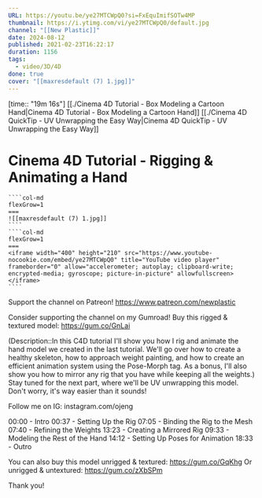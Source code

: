 ```yaml
---
URL: https://youtu.be/ye27MTCWpQ0?si=FxEquImifSOTw4MP
thumbnail: https://i.ytimg.com/vi/ye27MTCWpQ0/default.jpg
channel: "[[New Plastic]]"
date: 2024-08-12
published: 2021-02-23T16:22:17
duration: 1156
tags:
  - video/3D/4D
done: true
cover: "[[maxresdefault (7) 1.jpg]]"
---
```

[time:: "19m 16s"]
[[./Cinema 4D Tutorial - Box Modeling a Cartoon Hand|Cinema 4D Tutorial - Box Modeling a Cartoon Hand]]
[[./Cinema 4D QuickTip - UV Unwrapping the Easy Way|Cinema 4D QuickTip - UV Unwrapping the Easy Way]]
# Cinema 4D Tutorial - Rigging & Animating a Hand
`````col
````col-md
flexGrow=1
===
![[maxresdefault (7) 1.jpg]]
````
````col-md
flexGrow=1
===
<iframe width="400" height="210" src="https://www.youtube-nocookie.com/embed/ye27MTCWpQ0" title="YouTube video player" frameborder="0" allow="accelerometer; autoplay; clipboard-write; encrypted-media; gyroscope; picture-in-picture" allowfullscreen></iframe>
````
`````
Support the channel on Patreon! https://www.patreon.com/newplastic

Consider supporting the channel on my Gumroad!
Buy this rigged & textured model: https://gum.co/GnLai

(Description::In this C4D tutorial I'll show you how I rig and animate the hand model we created in the last tutorial. We'll go over how to create a healthy skeleton, how to approach weight painting, and how to create an efficient animation system using the Pose-Morph tag. As a bonus, I'll also show you how to mirror any rig that you have while keeping all the weights.)
Stay tuned for the next part, where we'll be UV unwrapping this model. Don't worry, it's way easier than it sounds!

Follow me on IG: instagram.com/ojeng

00:00 - Intro
00:37 - Setting Up the Rig
07:05 - Binding the Rig to the Mesh
07:40 - Refining the Weights
13:23 - Creating a Mirrored Rig
09:33 - Modeling the Rest of the Hand
14:12 - Setting Up Poses for Animation
18:33 - Outro

You can also buy this model unrigged & textured: https://gum.co/GqKhg
Or unrigged & untextured: https://gum.co/zXbSPm

Thank you!
